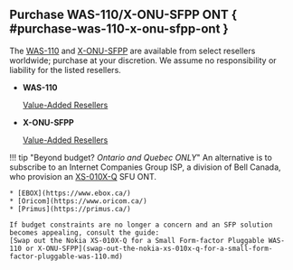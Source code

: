 ## Purchase WAS-110/X-ONU-SFPP ONT { #purchase-was-110-x-onu-sfpp-ont }

The [WAS-110] and [X-ONU-SFPP] are available from select resellers worldwide; purchase at your discretion. We assume no
responsibility or liability for the listed resellers.

<div class="grid cards" markdown>

-    __WAS-110__

     [Value-Added Resellers](../xgs-pon/ont/bfw-solutions/was-110.md#value-added-resellers)

-    __X-ONU-SFPP__

     [Value-Added Resellers](../xgs-pon/ont/potron-technology/x-onu-sfpp.md#value-added-resellers)

</div>

!!! tip "Beyond budget? *Ontario and Quebec ONLY*"
    An alternative is to subscribe to an Internet Companies Group ISP, a division of Bell Canada, who provision an
    [XS-010X-Q] SFU ONT.

    * [EBOX](https://www.ebox.ca/)
    * [Oricom](https://www.oricom.ca/)
    * [Primus](https://primus.ca/)

    If budget constraints are no longer a concern and an SFP solution becomes appealing, consult the guide:
    [Swap out the Nokia XS-010X-Q for a Small Form-factor Pluggable WAS-110 or X-ONU-SFPP](swap-out-the-nokia-xs-010x-q-for-a-small-form-factor-pluggable-was-110.md)

  [WAS-110]: ../xgs-pon/ont/bfw-solutions/was-110.md
  [X-ONU-SFPP]: ../xgs-pon/ont/potron-technology/x-onu-sfpp.md
  [XS-010X-Q]: ../xgs-pon/ont/nokia/xs-010x-q.md
